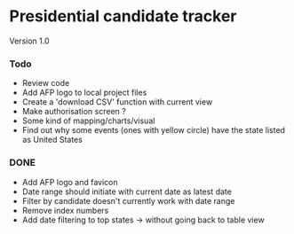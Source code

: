 # Presidential candidate tracker

Version 1.0

### Todo
* Review code
* Add AFP logo to local project files
* Create a 'download CSV' function with current view
* Make authorisation screen ?
* Some kind of mapping/charts/visual
* Find out why some events (ones with yellow circle) have the state listed as United States

### DONE
* Add AFP logo and favicon
* Date range should initiate with current date as latest date
* Filter by candidate doesn't currently work with date range
* Remove index numbers
* Add date filtering to top states -> without going back to table view

